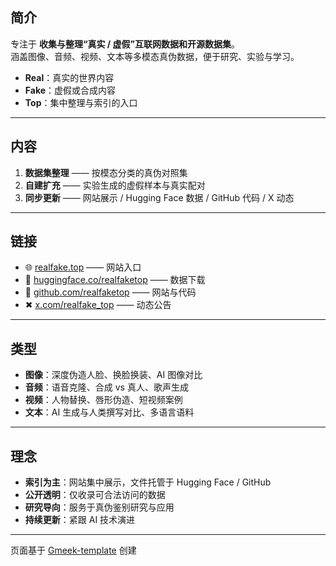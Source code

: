 ## 简介

专注于 **收集与整理“真实 / 虚假”互联网数据和开源数据集**。  
涵盖图像、音频、视频、文本等多模态真伪数据，便于研究、实验与学习。

- **Real**：真实的世界内容  
- **Fake**：虚假或合成内容  
- **Top**：集中整理与索引的入口  

---

## 内容
1. **数据集整理** —— 按模态分类的真伪对照集  
2. **自建扩充** —— 实验生成的虚假样本与真实配对  
3. **同步更新** —— 网站展示 / Hugging Face 数据 / GitHub 代码 / X 动态  

---

## 链接
- 🌐 [realfake.top](http://realfake.top) —— 网站入口  
- 🤗 [huggingface.co/realfaketop](https://huggingface.co/realfaketop) —— 数据下载  
- 🐙 [github.com/realfaketop](https://github.com/realfaketop) —— 网站与代码  
- ✖ [x.com/realfake_top](https://x.com/realfake_top) —— 动态公告  

---

## 类型
- **图像**：深度伪造人脸、换脸换装、AI 图像对比  
- **音频**：语音克隆、合成 vs 真人、歌声生成  
- **视频**：人物替换、唇形伪造、短视频案例  
- **文本**：AI 生成与人类撰写对比、多语言语料  

---

## 理念
- **索引为主**：网站集中展示，文件托管于 Hugging Face / GitHub  
- **公开透明**：仅收录可合法访问的数据  
- **研究导向**：服务于真伪鉴别研究与应用  
- **持续更新**：紧跟 AI 技术演进  

---

页面基于 [Gmeek-template](https://github.com/new?template_name=Gmeek-template&template_owner=Meekdai) 创建